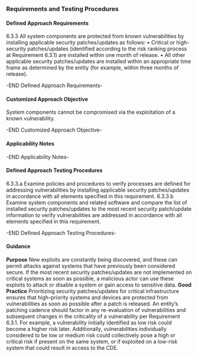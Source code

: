 ### Requirements and Testing Procedures

#### Defined Approach Requirements
6.3.3 All system components are protected from known vulnerabilities by installing applicable security patches/updates as follows:
• Critical or high-security patches/updates (identified according to the risk ranking process at Requirement 6.3.1) are installed within one month of release.
• All other applicable security patches/updates are installed within an appropriate time frame as determined by the entity (for example, within three months of release).

-END Defined Approach Requirements- 
#### Customized Approach Objective
System components cannot be compromised via the exploitation of a known vulnerability.

-END Customized Approach Objective- 
#### Applicability Notes



-END Applicability Notes- 
#### Defined Approach Testing Procedures
6.3.3.a Examine policies and procedures to verify processes are defined for addressing vulnerabilities by installing applicable security patches/updates in accordance with all elements specified in this requirement.
6.3.3.b Examine system components and related software and compare the list of installed security patches/updates to the most recent security patch/update information to verify vulnerabilities are addressed in accordance with all elements specified in this requirement.

-END Defined Approach Testing Procedures- 
#### Guidance
**Purpose**
New exploits are constantly being discovered, and these can permit attacks against systems that have previously been considered secure. If the most recent security patches/updates are not implemented on critical systems as soon as possible, a malicious actor can use these exploits to attack or disable a system or gain access to sensitive data.
**Good Practice**
Prioritizing security patches/updates for critical infrastructure ensures that high-priority systems and devices are protected from vulnerabilities as soon as possible after a patch is released.
An entity’s patching cadence should factor in any re-evaluation of vulnerabilities and subsequent changes in the criticality of a vulnerability per Requirement 6.3.1. For example, a vulnerability initially identified as low risk could become a higher risk later. Additionally, vulnerabilities individually considered to be low or medium risk could collectively pose a high or critical risk if present on the same system, or if exploited on a low-risk system that could result in access to the CDE.